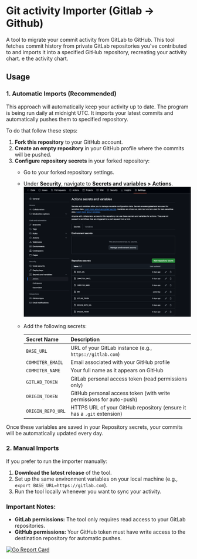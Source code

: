 # Git activity Importer (Gitlab -> Github)
A tool to migrate your commit activity from GitLab to GitHub. 
This tool fetches commit history from private GitLab repositories you've contributed to and imports it into a specified GitHub repository, recreating your activity chart.
e the activity chart. 

## Usage

### 1. Automatic Imports (Recommended)
This approach will automatically keep your activity up to date. The program is being run daily at midnight UTC.
It imports your latest commits and automatically pushes them to specified repository.

To do that follow these steps:
1. **Fork this repository** to your GitHub account.
2. **Create an empty repository** in your GitHub profile where the commits will be pushed.
3. **Configure repository secrets** in your forked repository:
   - Go to your forked repository settings.
   - Under **Security**, navigate to **Secrets and variables > Actions**.
     ![Repository Secrets Configuration](assets/image.png)
   - Add the following secrets:


        | Secret Name       | Description                                                            |
        | ----------------- | ---------------------------------------------------------------------- |
        | `BASE_URL`        | URL of your GitLab instance (e.g., `https://gitlab.com`)               |
        | `COMMITER_EMAIL`  | Email associated with your GitHub profile                              |
        | `COMMITER_NAME`   | Your full name as it appears on GitHub                                 |
        | `GITLAB_TOKEN`    | GitLab personal access token (read permissions only)                   |
        | `ORIGIN_TOKEN`    | GitHub personal access token (with write permissions for auto-push)    |
        | `ORIGIN_REPO_URL` | HTTPS URL of your GitHub repository (ensure it has a `.git` extension) |

Once these variables are saved in your Repository secrets, your commits will be automatically updated every day.

### 2. Manual Imports
If you prefer to run the importer manually:
1. **Download the latest release** of the tool.
2. Set up the same environment variables on your local machine (e.g., `export BASE_URL=https://gitlab.com`).
3. Run the tool locally whenever you want to sync your activity.

### Important Notes:
- **GitLab permissions:** The tool only requires read access to your GitLab repositories.
- **GitHub permissions:** Your GitHub token must have write access to the destination repository for automatic pushes.

[![Go Report Card](https://github.com/furmanp/gitlab-activity-importer)](https://github.com/furmanp/gitlab-activity-importer)